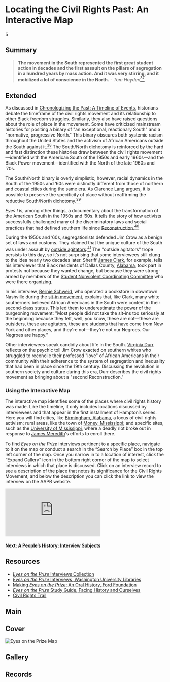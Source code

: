 # Locating the Civil Rights Past: An Interactive Map

5

## Summary

> **The movement in the South represented the first great student action in decades and the first assault on the pillars of segregation in a hundred years by mass action. And it was very stirring, and it mobilized a lot of conscience in the North.** - *Tom Hayden*[<sup>37</sup>](/exhibits/eotp/notes#37)

## Extended

As discussed in [Chronologizing the Past: A Timeline of Events](/exhibits/eotp/3-timeline-of-events), historians debate the timeframe of the civil rights movement and its relationship to other Black freedom struggles. Similarly, they also have raised questions about the role of place in the movement. Some have criticized mainstream histories for positing a binary of "an exceptional, reactionary South" and a "normative, progressive North." This binary obscures both systemic racism throughout the United States and the activism of African Americans outside the South against it.[<sup>38</sup>](/exhibits/eotp/notes#38) The South/North dichotomy is reinforced by the hard and fast distinction these histories draw between the civil rights movement—identified with the American South of the 1950s and early 1960s—and the Black Power movement—identified with the North of the late 1960s and ’70s.
 
The South/North binary is overly simplistic; however, racial dynamics in the South of the 1950s and ’60s were distinctly different from those of northern and coastal cities during the same era. As Clarence Lang argues, it is possible to preserve the specificity of place without reaffirming the reductive South/North dichotomy.[<sup>39</sup>](/exhibits/eotp/notes#39)

*Eyes I* is, among other things, a documentary about the transformation of the American South in the 1950s and ’60s. It tells the story of how activists successfully challenged many of the discriminatory laws and social practices that had defined southern life since [Reconstruction](https://www.loc.gov/exhibits/african-american-odyssey/reconstruction.html).[<sup>40</sup>](/exhibits/eotp/notes#40)  
 
During the 1950s and ’60s, segregationists defended Jim Crow as a benign set of laws and customs. They claimed that the unique culture of the South was under assault by [outside agitators](https://www.nytimes.com/2020/06/08/us/outside-agitators-history-civil-rights.html).[<sup>41</sup>](/exhibits/eotp/notes#41) The "outside agitators" trope persists to this day, so it’s not surprising that some interviewees still clung to the idea nearly two decades later. Sheriff [James Clark](https://americanarchive.org/catalog/cpb-aacip_151-q814m92882#at_53_s), for example, tells his interviewer that Black residents of Dallas County, [Alabama](https://civilrightstrail.com/state/alabama/), took part in protests not because they wanted change, but because they were strong-armed by members of the [Student Nonviolent Coordinating Committee](https://snccdigital.org/inside-sncc/the-story-of-sncc/) who were there organizing. 

In his interview, [Bernie Schweid](https://americanarchive.org/catalog/cpb-aacip-151-n00zp3ws5r?start=183.03&end=271.95), who operated a bookstore in downtown Nashville during the [sit-in movement](https://kinginstitute.stanford.edu/encyclopedia/sit-ins), explains that, like Clark, many white southerners believed African Americans in the South were content in their second-class status. This led them to underestimate the power of the burgeoning movement: "Most people did not take the sit-ins too seriously at the beginning because they felt, well, you know, these are not—these are outsiders, these are agitators, these are students that have come from New York and other places, and they're not—they're not our Negroes. Our Negroes are happy." 
 
Other interviewees speak candidly about life in the South. [Virginia Durr](https://americanarchive.org/catalog/cpb-aacip-151-599z02zv6h?start=619.37&end=861.79) reflects on the psychic toll Jim Crow exacted on southern whites who struggled to reconcile their professed "love" of African Americans in their community with their adherence to the system of segregation and inequality that had been in place since the 19th century. Discussing the revolution in southern society and culture during this era, Durr describes the civil rights movement as bringing about a "second Reconstruction."

### Using the Interactive Map

The interactive map identifies some of the places where civil rights history was made. Like the timeline, it only includes locations discussed by interviewees and that appear in the first installment of Hampton’s series. Here you will find cities, like [Birmingham, Alabama](https://civilrightstrail.com/destination/birmingham/), a locus of civil rights activism; rural areas, like the town of [Money, Mississippi](https://civilrightstrail.com/destination/money/); and specific sites, such as the [University of Mississippi](https://civilrightstrail.com/attraction/lyceum-the-circle-historic-district-university-of-mississippi/), where a deadly riot broke out in response to [James Meredith](https://kinginstitute.stanford.edu/encyclopedia/meredith-james-howard)'s efforts to enroll there. 

To find *Eyes on the Prize* interviews pertinent to a specific place, navigate to it on the map or conduct a search in the “Search by Place” box in the top left corner of the map. Once you narrow in to a location of interest, click the “Expand Gallery” icon in the bottom right corner of the map to select interviews in which that place is discussed. Click on an interview record to see a description of the place that notes its significance for the Civil Rights Movement, and below the description you can click the link to view the interview on the AAPB website.   

<iframe frameborder="0" allowfullscreen src="https://www.historypin.org/en/locations-from-eyes-on-the-prize/geo/37.09024,-95.712891,4/bounds/7.972198,-116.157761,58.217025,-75.268021/paging/1"></iframe> 


#### Next: [A People’s History: Interview Subjects](/exhibits/eotp/5-interview-subjects/)

## Resources

- [*Eyes on the Prize* Interviews Collection](https://americanarchive.org/special_collections/eotp-i-interviews)
- [*Eyes on the Prize* Interviews, Washington University Libraries](http://digital.wustl.edu/eyesontheprize/)
- [Making *Eyes on the Prize*: An Oral History, Ford Foundation](https://www.fordfoundation.org/just-matters/ford-forum/making-eyes-on-the-prize-an-oral-history/)
- [*Eyes on the Prize* Study Guide, Facing History and Ourselves](https://www.facinghistory.org/books-borrowing/eyes-prize-americas-civil-rights-movement)
- [Civil Rights Trail](https://civilrightstrail.com/)

## Main

## Cover
  <img title="Cover Image" alt="Eyes on the Prize Map" src="https://s3.amazonaws.com/americanarchive.org/exhibits/map_image.jpg">

## Gallery

## Records
